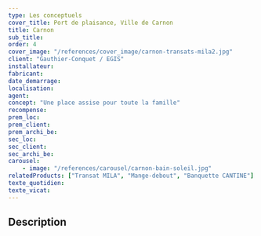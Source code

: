 ```yaml
---
type: Les conceptuels
cover_title: Port de plaisance, Ville de Carnon
title: Carnon
sub_title:
order: 4
cover_image: "/references/cover_image/carnon-transats-mila2.jpg"
client: "Gauthier-Conquet / EGIS"
installateur:
fabricant:
date_demarrage:
localisation:
agent:
concept: "Une place assise pour toute la famille"
recompense:
prem_loc:
prem_client:
prem_archi_be:
sec_loc:
sec_client:
sec_archi_be:
carousel:
    - image: "/references/carousel/carnon-bain-soleil.jpg"
relatedProducts: ["Transat MILA", "Mange-debout", "Banquette CANTINE"]
texte_quotidien:
texte_vicat:
---
```


## Description
